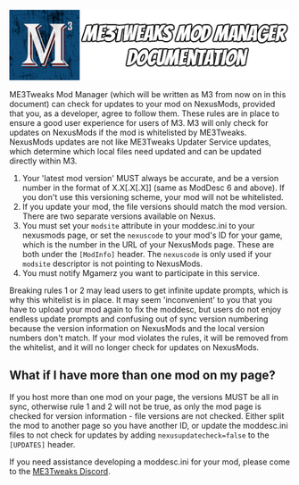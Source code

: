 ![Documentation Image](images/documentation_header.png)

ME3Tweaks Mod Manager (which will be written as M3 from now on in this document) can check for updates to your mod on NexusMods, provided that you, as a developer, agree to follow them. These rules are in place to ensure a good user experience for users of M3. M3 will only check for updates on NexusMods if the mod is whitelisted by ME3Tweaks. NexusMods updates are not like ME3Tweaks Updater Service updates, which determine which local files need updated and can be updated directly within M3.

1. Your 'latest mod version' MUST always be accurate, and be a version number in the format of X.X[.X[.X]] (same as ModDesc 6 and above). If you don't use this versioning scheme, your mod will not be whitelisted.
2. If you update your mod, the file versions should match the mod version. There are two separate versions available on Nexus.
3. You must set your `modsite` attribute in your moddesc.ini to your nexusmods page, or set the `nexuscode` to your mod's ID for your game, which is the number in the URL of your NexusMods page. These are both under the `[ModInfo]` header. The `nexuscode` is only used if your `modsite` descriptor is not pointing to NexusMods.
4. You must notify Mgamerz you want to participate in this service.

Breaking rules 1 or 2 may lead users to get infinite update prompts, which is why this whitelist is in place. It may seem 'inconvenient' to you that you have to upload your mod again to fix the moddesc, but users do not enjoy endless update prompts and confusing out of sync version numbering because the version information on NexusMods and the local version numbers don't match. If your mod violates the rules, it will be removed from the whitelist, and it will no longer check for updates on NexusMods.

## What if I have more than one mod on my page?
If you host more than one mod on your page, the versions MUST be all in sync, otherwise rule 1 and 2 will not be true, as only the mod page is checked for version information - file versions are not checked. Either split the mod to another page so you have another ID, or update the moddesc.ini files to not check for updates by adding `nexusupdatecheck=false` to the `[UPDATES]` header.

If you need assistance developing a moddesc.ini for your mod, please come to the [ME3Tweaks Discord](https://discord.gg/s8HA6dc).

